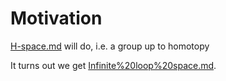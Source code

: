 # Motivation

[H-space.md](H-space.md) will do, i.e. a group up to homotopy

It turns out we get [Infinite%20loop%20space.md](Infinite%20loop%20space.md).